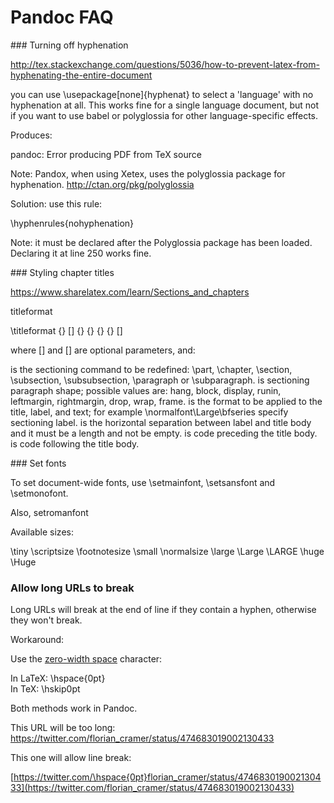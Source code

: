 # Pandoc FAQ

### Turning off hyphenation

http://tex.stackexchange.com/questions/5036/how-to-prevent-latex-from-hyphenating-the-entire-document

you can use \usepackage[none]{hyphenat} to select a 'language' with no hyphenation at all. This works fine for a single language document, but not if you want to use babel or polyglossia for other language-specific effects.

Produces: 

pandoc: Error producing PDF from TeX source

Note: Pandox, when using Xetex, uses the polyglossia package for hyphenation.
http://ctan.org/pkg/polyglossia

Solution: use this rule:

\hyphenrules{nohyphenation}

Note: it must be declared after the Polyglossia package has been loaded. Declaring it at line 250 works fine.

### Styling chapter titles

https://www.sharelatex.com/learn/Sections_and_chapters

titleformat 

\titleformat
{<command>}
[<shape>]
{<format>}
{<label>}
{<sep>}
{<before-code>}
[<after-code>]


where [<shape>] and [<after-code>] are optional parameters, and:

<command> is the sectioning command to be redefined: \part, \chapter, \section, \subsection, \subsubsection, \paragraph or \subparagraph.
<shape> is sectioning paragraph shape; possible values are: hang, block, display, runin, leftmargin, rightmargin, drop, wrap, frame.
<format> is the format to be applied to the title, label, and text; for example \normalfont\Large\bfseries
<label> specify sectioning label.
<sep> is the horizontal separation between label and title body and it must be a length and not be empty.
<before-code> is code preceding the title body.
<after-code> is code following the title body.

### Set fonts
	
To set document-wide fonts, use \setmainfont, \setsansfont and \setmonofont.

Also, setromanfont

Available sizes:

\tiny
\scriptsize
\footnotesize
\small
\normalsize
\large
\Large
\LARGE
\huge
\Huge

### Allow long URLs to break

Long URLs will break at the end of line if they contain a hyphen, otherwise they won't break.

Workaround:

Use the [zero-width space](https://en.wikipedia.org/wiki/Zero-width_space) character:

In LaTeX: \hspace{0pt}  
In TeX: \hskip0pt

Both methods work in Pandoc.

This URL will be too long:  
https://twitter.com/florian_cramer/status/474683019002130433

This one will allow line break:

[https://twitter.com/\hspace{0pt}florian_cramer/status/474683019002130433](https://twitter.com/florian_cramer/status/474683019002130433)